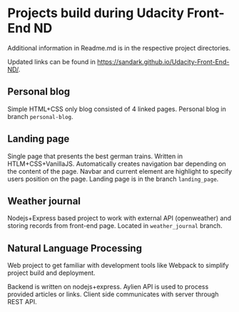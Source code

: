 # Projects build during Udacity Front-End ND

Additional information in Readme.md is in the respective project directories.

Updated links can be found in https://sandark.github.io/Udacity-Front-End-ND/.

## Personal blog
Simple HTML+CSS only blog consisted of 4 linked pages. Personal blog in branch `personal-blog`.

## Landing page
Single page that presents the best german trains. Written in HTLM+CSS+VanillaJS. Automatically creates navigation bar depending on the content of the page. Navbar and current element are highlight to specify users position on the page. Landing page is in the branch `landing_page`.

## Weather journal
Nodejs+Express based project to work with external API (openweather) and storing records from front-end page. Located in `weather_journal` branch.

## Natural Language Processing
Web project to get familiar with development tools like Webpack to simplify project build and deployment.

Backend is written on nodejs+express. Aylien API is used to process provided articles or links. Client side communicates with server through REST API.
